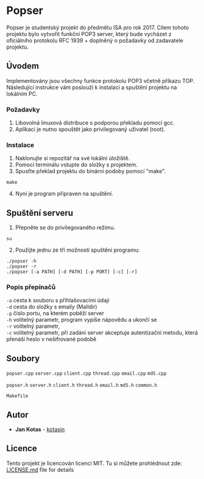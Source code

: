 # Popser

Popser je studentský projekt do předmětu ISA pro rok 2017. Cílem tohoto projektu bylo vytvořit funkční POP3 server, který bude vycházet z oficiálního protokolu RFC 1939 + doplněný o požadavky od zadavatele projektu.

## Úvodem
Implementovány jsou všechny funkce protokolu POP3 včetně příkazu TOP.
Následující instrukce vám poslouží k instalaci a spuštění projektu na lokálním PC.

### Požadavky

1. Libovolná linuxová distribuce s podporou překladu pomocí gcc.
2. Aplikaci je nutno spouštět jako privilegovaný uživatel (root).

### Instalace

1. Naklonujte si repozitář na své lokální úložiště.
2. Pomocí terminálu vstupte do složky s projektem.
3. Spusťte překlad projektu do binární podoby pomocí "make".
``` shell
make
```
4. Nyní je program připraven na spuštění.

## Spuštění serveru

1. Přepněte se do privilegovaného režimu.
``` shell
su
```
2. Použijte jednu ze tří možností spuštění programu:
``` shell
./popser -h
./popser -r
./popser [-a PATH] [-d PATH] [-p PORT] [-c] [-r]
```

### Popis přepínačů

`-a` cesta k souboru s přihlašovacími údaji<br />
`-d` cesta do složky s emaily (Maildir)<br />
`-p` číslo portu, na kterém poběží server<br />
`-h` volitelný parametr, program vypíše nápovědu a ukončí se<br />
`-r` volitelný parametr, <br />
`-c` volitelný parametr, při zadání server akceptuje autentizační metodu, která přenáší heslo v 		nešifrované podobě<br />

## Soubory
`popser.cpp`
`server.cpp`
`client.cpp`
`thread.cpp`
`email.cpp`
`md5.cpp`

`popser.h`
`server.h`
`client.h`
`thread.h`
`email.h`
`md5.h`
`common.h`

`Makefile`

## Autor

* **Jan Kotas** - [kotasjn](https://github.com/kotasjn)

## Licence

Tento projekt je licencován licencí MIT. Tu si můžete prohlédnout zde: [LICENSE.md](LICENSE.md) file for details
